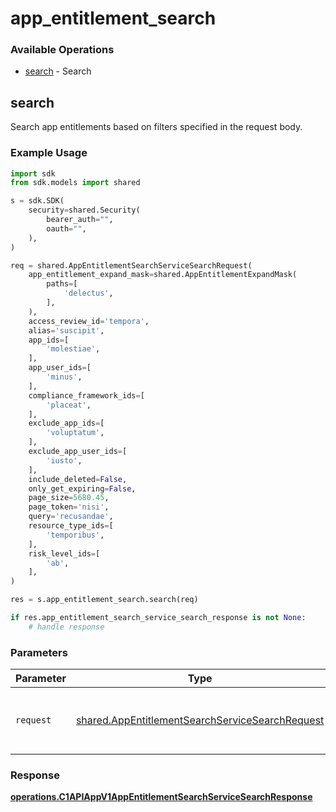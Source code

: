 # app_entitlement_search

### Available Operations

* [search](#search) - Search

## search

Search app entitlements based on filters specified in the request body.

### Example Usage

```python
import sdk
from sdk.models import shared

s = sdk.SDK(
    security=shared.Security(
        bearer_auth="",
        oauth="",
    ),
)

req = shared.AppEntitlementSearchServiceSearchRequest(
    app_entitlement_expand_mask=shared.AppEntitlementExpandMask(
        paths=[
            'delectus',
        ],
    ),
    access_review_id='tempora',
    alias='suscipit',
    app_ids=[
        'molestiae',
    ],
    app_user_ids=[
        'minus',
    ],
    compliance_framework_ids=[
        'placeat',
    ],
    exclude_app_ids=[
        'voluptatum',
    ],
    exclude_app_user_ids=[
        'iusto',
    ],
    include_deleted=False,
    only_get_expiring=False,
    page_size=5680.45,
    page_token='nisi',
    query='recusandae',
    resource_type_ids=[
        'temporibus',
    ],
    risk_level_ids=[
        'ab',
    ],
)

res = s.app_entitlement_search.search(req)

if res.app_entitlement_search_service_search_response is not None:
    # handle response
```

### Parameters

| Parameter                                                                                                          | Type                                                                                                               | Required                                                                                                           | Description                                                                                                        |
| ------------------------------------------------------------------------------------------------------------------ | ------------------------------------------------------------------------------------------------------------------ | ------------------------------------------------------------------------------------------------------------------ | ------------------------------------------------------------------------------------------------------------------ |
| `request`                                                                                                          | [shared.AppEntitlementSearchServiceSearchRequest](../../models/shared/appentitlementsearchservicesearchrequest.md) | :heavy_check_mark:                                                                                                 | The request object to use for the request.                                                                         |


### Response

**[operations.C1APIAppV1AppEntitlementSearchServiceSearchResponse](../../models/operations/c1apiappv1appentitlementsearchservicesearchresponse.md)**

